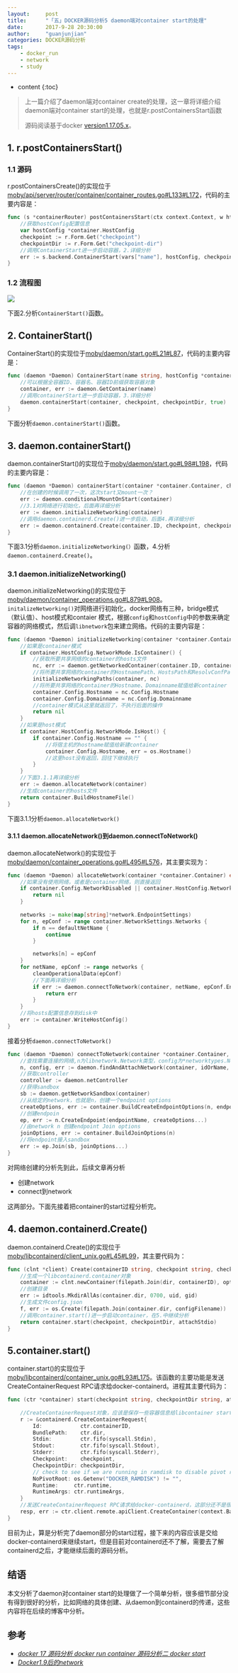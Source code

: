 ```yaml
---
layout:     post
title:      "「五」DOCKER源码分析5 daemon端对container start的处理"
date:       2017-9-28 20:30:00 
author:     "guanjunjian"
categories: DOCKER源码分析
tags:
    - docker_run
    - network
    - study
---
```


* content
{:toc}

> 上一篇介绍了daemon端对container create的处理，这一章将详细介绍daemon端对container start的处理，也就是r.postContainersStart函数
>  
> 源码阅读基于docker [version1.17.05.x](https://github.com/moby/moby/tree/17.05.x)。

## 1. r.postContainersStart()

### 1.1 源码
r.postContainersCreate()的实现位于[moby/api/server/router/container/container_routes.go#L133#L172](https://github.com/moby/moby/blob/17.05.x/api/server/router/container/container_routes.go#L133#L172)，代码的主要内容是：

```go
func (s *containerRouter) postContainersStart(ctx context.Context, w http.ResponseWriter, r *http.Request, vars map[string]string) error {
	//获取hostConfig配置信息
	var hostConfig *container.HostConfig
	checkpoint := r.Form.Get("checkpoint")
	checkpointDir := r.Form.Get("checkpoint-dir")
	//调用ContainerStart进一步启动容器，2.详细分析
	err := s.backend.ContainerStart(vars["name"], hostConfig, checkpoint, checkpointDir)
}
```

### 1.2 流程图

![](/img/study/study-5-docker-5-postContainersStart/docker-daemon-postContainersStart.png)




下面2.分析`ContainerStart()`函数。

## 2. ContainerStart()

ContainerStart()的实现位于[moby/daemon/start.go#L21#L87](https://github.com/moby/moby/blob/17.05.x/daemon/start.go#L21#L87)，代码的主要内容是：

```go
func (daemon *Daemon) ContainerStart(name string, hostConfig *containertypes.HostConfig, checkpoint string, checkpointDir string) error {
	//可以根据全容器ID、容器名、容器ID前缀获取容器对象
	container, err := daemon.GetContainer(name)
	//调用containerStart进一步启动容器，3.详细分析
	daemon.containerStart(container, checkpoint, checkpointDir, true)
}
```

下面分析`daemon.containerStart()`函数。

## 3. daemon.containerStart()

daemon.containerStart()的实现位于[moby/daemon/start.go#L98#L198](https://github.com/moby/moby/blob/17.05.x/daemon/start.go#L98#L198)，代码的主要内容是：

```go
func (daemon *Daemon) containerStart(container *container.Container, checkpoint string, checkpointDir string, resetRestartManager bool) (err error) {
	//在创建的时候调用了一次，这次start又mount一次？
	err := daemon.conditionalMountOnStart(container)
	//3.1对网络进行初始化，后面再详细分析
	err := daemon.initializeNetworking(container)
	//调用daemon.containerd.Create()进一步启动，后面4.再详细分析
	err := daemon.containerd.Create(container.ID, checkpoint, checkpointDir, *spec, container.InitializeStdio, createOptions...)
}
```

下面3.1分析`daemon.initializeNetworking(）`函数，4.分析`daemon.containerd.Create()`。

### 3.1 daemon.initializeNetworking()

daemon.initializeNetworking()的实现位于[moby/daemon/container_operations.go#L879#L908](https://github.com/moby/moby/blob/17.05.x/daemon/container_operations.go#L879#L908)。`initalizeNetworking()`对网络进行初始化，docker网络有三种，bridge模式（默认值）、host模式和contaier 模式，根据`config`和`hostConfig`中的参数来确定容器的网络模式，然后调`libnetwork`包来建立网络。代码的主要内容是：

```go
func (daemon *Daemon) initializeNetworking(container *container.Container) error {
	//如果是container模式
	if container.HostConfig.NetworkMode.IsContainer() {
		//获取所要共享网络的container的hosts文件
		nc, err := daemon.getNetworkedContainer(container.ID, container.HostConfig.NetworkMode.ConnectedContainer())
		//将所要共享网络的container的HostnamePath、HostsPath和ResolvConfPath赋值给新container
		initializeNetworkingPaths(container, nc)
		//将所要共享网络的container的Hostname、Domainname赋值给新container
		container.Config.Hostname = nc.Config.Hostname
		container.Config.Domainname = nc.Config.Domainname
		//container模式从这里就返回了，不执行后面的操作
		return nil
	}
	//如果是host模式
	if container.HostConfig.NetworkMode.IsHost() {
		if container.Config.Hostname == "" {
			//将宿主机的hostname赋值给新建container
			container.Config.Hostname, err = os.Hostname()
			//这里host没有返回，回往下继续执行
		}
	}
	//下面3.1.1再详细分析
	err := daemon.allocateNetwork(container)
	//生成container的hosts文件
	return container.BuildHostnameFile()
}
```

下面3.1.1分析`daemon.allocateNetwork()`

#### 3.1.1 daemon.allocateNetwork()到daemon.connectToNetwork()

daemon.allocateNetwork()的实现位于[moby/daemon/container_operations.go#L495#L576](https://github.com/moby/moby/blob/17.05.x/daemon/container_operations.go#L495#L576)，其主要实现为：

```go
func (daemon *Daemon) allocateNetwork(container *container.Container) error {
	//如果没有使用网络，或者是container网络，则直接返回
	if container.Config.NetworkDisabled || container.HostConfig.NetworkMode.IsContainer() {
		return nil
	}
	
	networks := make(map[string]*network.EndpointSettings)
	for n, epConf := range container.NetworkSettings.Networks {
		if n == defaultNetName {
			continue
		}

		networks[n] = epConf
	}		
	for netName, epConf := range networks {
		cleanOperationalData(epConf)
		//下面再详细分析
		if err := daemon.connectToNetwork(container, netName, epConf.EndpointSettings, updateSettings); err != nil {
			return err
		}
	}
	//将hosts配置信息存到disk中
	err := container.WriteHostConfig()
}
```

接着分析`daemon.connectToNetwork()`

```go
func (daemon *Daemon) connectToNetwork(container *container.Container, idOrName string, endpointConfig *networktypes.EndpointSettings, updateSettings bool) (err error) {
	//查找需要连接的网络,n为libnetwork.Network类型，config为*networktypes.NetworkingConfig
	n, config, err := daemon.findAndAttachNetwork(container, idOrName, endpointConfig)
	//获取controller
	controller := daemon.netController
	//获得sandbox
	sb := daemon.getNetworkSandbox(container)
	//从给定的network，也就是n，创建一个endpoint options
	createOptions, err := container.BuildCreateEndpointOptions(n, endpointConfig, sb, daemon.configStore.DNS)
	//创建endpoin
	ep, err := n.CreateEndpoint(endpointName, createOptions...)
	//由network n 创建endpoint Join options
	joinOptions, err := container.BuildJoinOptions(n)
	//将endpoint接入sandbox
	err := ep.Join(sb, joinOptions...)
}
```

对网络创建的分析先到此，后续文章再分析

* 创建network
* connect到network

这两部分。下面先接着把container的start过程分析完。


## 4. daemon.containerd.Create()


daemon.containerd.Create()的实现位于[moby/libcontainerd/client_unix.go#L45#L99](https://github.com/moby/moby/blob/17.05.x/libcontainerd/client_unix.go#L45#L99)，其主要代码为：


```go
func (clnt *client) Create(containerID string, checkpoint string, checkpointDir string, spec specs.Spec, attachStdio StdioCallback, options ...CreateOption) (err error) {
	//生成一个libcontainerd.container对象
	container := clnt.newContainer(filepath.Join(dir, containerID), options...)
	//创建目录
	err := idtools.MkdirAllAs(container.dir, 0700, uid, gid)
	//生成文件config.json
	f, err := os.Create(filepath.Join(container.dir, configFilename))
	//调用container.start()进一步启动container，在5.中继续分析
	return container.start(checkpoint, checkpointDir, attachStdio)
}
```

## 5.container.start()

container.start()的实现位于[moby/libcontainerd/container_unix.go#L93#L175](https://github.com/moby/moby/blob/17.05.x/libcontainerd/container_unix.go#L93#L175)。该函数的主要功能是发送CreateContainerRequest RPC请求给docker-containerd。进程其主要代码为：

```go
func (ctr *container) start(checkpoint string, checkpointDir string, attachStdio StdioCallback) (err error) {
	
	//CreateContainerRequest对象，应该是保存一些容器信息给libcontainer start时使用
	r := &containerd.CreateContainerRequest{
		Id:            ctr.containerID,
		BundlePath:    ctr.dir,
		Stdin:         ctr.fifo(syscall.Stdin),
		Stdout:        ctr.fifo(syscall.Stdout),
		Stderr:        ctr.fifo(syscall.Stderr),
		Checkpoint:    checkpoint,
		CheckpointDir: checkpointDir,
		// check to see if we are running in ramdisk to disable pivot root
		NoPivotRoot: os.Getenv("DOCKER_RAMDISK") != "",
		Runtime:     ctr.runtime,
		RuntimeArgs: ctr.runtimeArgs,
	}	
	//发送CreateContainerRequest RPC请求给docker-containerd，这部分还不是很了解
	resp, err := ctr.client.remote.apiClient.CreateContainer(context.Background(), r)
}
```

目前为止，算是分析完了daemon部分的start过程，接下来的内容应该是交给docker-containerd来继续start，但是目前对containerd还不了解，需要去了解containerd之后，才能继续后面的源码分析。


## 结语

本文分析了daemon对container start的处理做了一个简单分析，很多细节部分没有得到很好的分析，比如网络的具体创建、从daemon到containerd的传递，这些内容将在后续的博客中分析。

## 参考

* *[docker 17 源码分析 docker run container 源码分析二 docker start](http://blog.csdn.net/zhonglinzhang/article/details/76435879)*
* *[Docker1.9后的network](http://blog.csdn.net/halcyonbaby/article/details/50085119)*